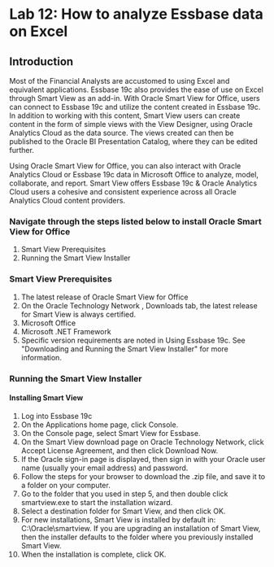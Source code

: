 # Lab 12: How to analyze Essbase data on Excel

## Introduction
Most of the Financial Analysts are accustomed to using Excel and equivalent applications. Essbase 19c also provides the ease of use on Excel through Smart View as an add-in. With Oracle Smart View for Office, users can connect to Essbase 19c and utilize the content created in Essbase 19c. In addition to working with this content, Smart View users can create content in the form of simple views with the View Designer, using Oracle Analytics Cloud as the data source. The views created can then be published to the Oracle BI Presentation Catalog, where they can be edited further.

Using Oracle Smart View for Office, you can also interact with Oracle Analytics Cloud or Essbase 19c data in Microsoft Office to analyze, model, collaborate, and report. Smart View offers Essbase 19c & Oracle Analytics Cloud users a cohesive and consistent experience across all Oracle Analytics Cloud content providers.


### Navigate through the steps listed below to install Oracle Smart View for Office 

1.	Smart View Prerequisites
2.	Running the Smart View Installer


### Smart View Prerequisites

1.	The latest release of Oracle Smart View for Office
2.	On the Oracle Technology Network <hyperlink embedded>, Downloads tab, the latest release for Smart View is always             certified.
3.	Microsoft Office
4.	Microsoft .NET Framework
5.	Specific version requirements are noted in Using Essbase 19c. See "Downloading and Running the Smart View Installer" for more information.

### Running the Smart View Installer

#### Installing Smart View

1.	Log into Essbase 19c
2.	On the Applications home page, click Console.
3.	On the Console page, select Smart View for Essbase. 
4.	On the Smart View download page on Oracle Technology Network, click Accept License Agreement, and then click Download Now.
5.	If the Oracle sign-in page is displayed, then sign in with your Oracle user name (usually your email address) and password.
6.	Follow the steps for your browser to download the .zip file, and save it to a folder on your computer.
7.	Go to the folder that you used in step 5, and then double click smartview.exe to start the installation wizard.
8.	Select a destination folder for Smart View, and then click OK.
9.	For new installations, Smart View is installed by default in: C:\Oracle\smartview. If you are upgrading an installation of Smart View, then the installer defaults to the folder where you previously installed Smart View.
10.	When the installation is complete, click OK.


